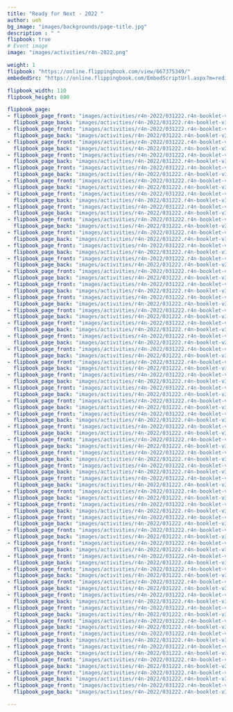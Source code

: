 ```yaml
---
title: "Ready for Next - 2022 "
author: ueh
bg_image: "images/backgrounds/page-title.jpg"
description : " "
flipbook: true
# Event image
image: "images/activities/r4n-2022.png"

weight: 1
flipbook: "https://online.flippingbook.com/view/667375349/"
embededSrc: "https://online.flippingbook.com/EmbedScriptUrl.aspx?m=redir&hid=667375349"

flipbook_width: 110
flipbook_height: 800

flipbook_page:
- flipbook_page_front: "images/activities/r4n-2022/031222.r4n-booklet-v3_page-0090.jpg"
  flipbook_page_back: "images/activities/r4n-2022/031222.r4n-booklet-v3_page-0089.jpg"
- flipbook_page_front: "images/activities/r4n-2022/031222.r4n-booklet-v3_page-0088.jpg"
  flipbook_page_back: "images/activities/r4n-2022/031222.r4n-booklet-v3_page-0087.jpg"
- flipbook_page_front: "images/activities/r4n-2022/031222.r4n-booklet-v3_page-0086.jpg"
  flipbook_page_back: "images/activities/r4n-2022/031222.r4n-booklet-v3_page-0085.jpg"
- flipbook_page_front: "images/activities/r4n-2022/031222.r4n-booklet-v3_page-0084.jpg"
  flipbook_page_back: "images/activities/r4n-2022/031222.r4n-booklet-v3_page-0083.jpg"
- flipbook_page_front: "images/activities/r4n-2022/031222.r4n-booklet-v3_page-0082.jpg"
  flipbook_page_back: "images/activities/r4n-2022/031222.r4n-booklet-v3_page-0081.jpg"
- flipbook_page_front: "images/activities/r4n-2022/031222.r4n-booklet-v3_page-0080.jpg"
  flipbook_page_back: "images/activities/r4n-2022/031222.r4n-booklet-v3_page-0079.jpg"
- flipbook_page_front: "images/activities/r4n-2022/031222.r4n-booklet-v3_page-0078.jpg"
  flipbook_page_back: "images/activities/r4n-2022/031222.r4n-booklet-v3_page-0077.jpg"
- flipbook_page_front: "images/activities/r4n-2022/031222.r4n-booklet-v3_page-0076.jpg"
  flipbook_page_back: "images/activities/r4n-2022/031222.r4n-booklet-v3_page-0075.jpg"
- flipbook_page_front: "images/activities/r4n-2022/031222.r4n-booklet-v3_page-0074.jpg"
  flipbook_page_back: "images/activities/r4n-2022/031222.r4n-booklet-v3_page-0073.jpg"
- flipbook_page_front: "images/activities/r4n-2022/031222.r4n-booklet-v3_page-0072.jpg"
  flipbook_page_back: "images/activities/r4n-2022/031222.r4n-booklet-v3_page-0071.jpg"
- flipbook_page_front: "images/activities/r4n-2022/031222.r4n-booklet-v3_page-0070.jpg"
  flipbook_page_back: "images/activities/r4n-2022/031222.r4n-booklet-v3_page-0069.jpg"
- flipbook_page_front: "images/activities/r4n-2022/031222.r4n-booklet-v3_page-0068.jpg"
  flipbook_page_back: "images/activities/r4n-2022/031222.r4n-booklet-v3_page-0067.jpg"
- flipbook_page_front: "images/activities/r4n-2022/031222.r4n-booklet-v3_page-0066.jpg"
  flipbook_page_back: "images/activities/r4n-2022/031222.r4n-booklet-v3_page-0065.jpg"
- flipbook_page_front: "images/activities/r4n-2022/031222.r4n-booklet-v3_page-0064.jpg"
  flipbook_page_back: "images/activities/r4n-2022/031222.r4n-booklet-v3_page-0063.jpg"
- flipbook_page_front: "images/activities/r4n-2022/031222.r4n-booklet-v3_page-0062.jpg"
  flipbook_page_back: "images/activities/r4n-2022/031222.r4n-booklet-v3_page-0061.jpg"
- flipbook_page_front: "images/activities/r4n-2022/031222.r4n-booklet-v3_page-0060.jpg"
  flipbook_page_back: "images/activities/r4n-2022/031222.r4n-booklet-v3_page-0059.jpg"
- flipbook_page_front: "images/activities/r4n-2022/031222.r4n-booklet-v3_page-0058.jpg"
  flipbook_page_back: "images/activities/r4n-2022/031222.r4n-booklet-v3_page-0057.jpg"
- flipbook_page_front: "images/activities/r4n-2022/031222.r4n-booklet-v3_page-0056.jpg"
  flipbook_page_back: "images/activities/r4n-2022/031222.r4n-booklet-v3_page-0055.jpg"
- flipbook_page_front: "images/activities/r4n-2022/031222.r4n-booklet-v3_page-0054.jpg"
  flipbook_page_back: "images/activities/r4n-2022/031222.r4n-booklet-v3_page-0053.jpg"
- flipbook_page_front: "images/activities/r4n-2022/031222.r4n-booklet-v3_page-0052.jpg"
  flipbook_page_back: "images/activities/r4n-2022/031222.r4n-booklet-v3_page-0051.jpg"
- flipbook_page_front: "images/activities/r4n-2022/031222.r4n-booklet-v3_page-0050.jpg"
  flipbook_page_back: "images/activities/r4n-2022/031222.r4n-booklet-v3_page-0049.jpg"
- flipbook_page_front: "images/activities/r4n-2022/031222.r4n-booklet-v3_page-0048.jpg"
  flipbook_page_back: "images/activities/r4n-2022/031222.r4n-booklet-v3_page-0047.jpg"
- flipbook_page_front: "images/activities/r4n-2022/031222.r4n-booklet-v3_page-0046.jpg"
  flipbook_page_back: "images/activities/r4n-2022/031222.r4n-booklet-v3_page-0045.jpg"
- flipbook_page_front: "images/activities/r4n-2022/031222.r4n-booklet-v3_page-0044.jpg"
  flipbook_page_back: "images/activities/r4n-2022/031222.r4n-booklet-v3_page-0043.jpg"
- flipbook_page_front: "images/activities/r4n-2022/031222.r4n-booklet-v3_page-0042.jpg"
  flipbook_page_back: "images/activities/r4n-2022/031222.r4n-booklet-v3_page-0041.jpg"
- flipbook_page_front: "images/activities/r4n-2022/031222.r4n-booklet-v3_page-0040.jpg"
  flipbook_page_back: "images/activities/r4n-2022/031222.r4n-booklet-v3_page-0039.jpg"
- flipbook_page_front: "images/activities/r4n-2022/031222.r4n-booklet-v3_page-0038.jpg"
  flipbook_page_back: "images/activities/r4n-2022/031222.r4n-booklet-v3_page-0037.jpg"
- flipbook_page_front: "images/activities/r4n-2022/031222.r4n-booklet-v3_page-0036.jpg"
  flipbook_page_back: "images/activities/r4n-2022/031222.r4n-booklet-v3_page-0035.jpg"
- flipbook_page_front: "images/activities/r4n-2022/031222.r4n-booklet-v3_page-0034.jpg"
  flipbook_page_back: "images/activities/r4n-2022/031222.r4n-booklet-v3_page-0033.jpg"
- flipbook_page_front: "images/activities/r4n-2022/031222.r4n-booklet-v3_page-0032.jpg"
  flipbook_page_back: "images/activities/r4n-2022/031222.r4n-booklet-v3_page-0031.jpg"
- flipbook_page_front: "images/activities/r4n-2022/031222.r4n-booklet-v3_page-0030.jpg"
  flipbook_page_back: "images/activities/r4n-2022/031222.r4n-booklet-v3_page-0029.jpg"
- flipbook_page_front: "images/activities/r4n-2022/031222.r4n-booklet-v3_page-0028.jpg"
  flipbook_page_back: "images/activities/r4n-2022/031222.r4n-booklet-v3_page-0027.jpg"
- flipbook_page_front: "images/activities/r4n-2022/031222.r4n-booklet-v3_page-0026.jpg"
  flipbook_page_back: "images/activities/r4n-2022/031222.r4n-booklet-v3_page-0025.jpg"
- flipbook_page_front: "images/activities/r4n-2022/031222.r4n-booklet-v3_page-0024.jpg"
  flipbook_page_back: "images/activities/r4n-2022/031222.r4n-booklet-v3_page-0023.jpg"
- flipbook_page_front: "images/activities/r4n-2022/031222.r4n-booklet-v3_page-0022.jpg"
  flipbook_page_back: "images/activities/r4n-2022/031222.r4n-booklet-v3_page-0021.jpg"
- flipbook_page_front: "images/activities/r4n-2022/031222.r4n-booklet-v3_page-0020.jpg"
  flipbook_page_back: "images/activities/r4n-2022/031222.r4n-booklet-v3_page-0019.jpg"
- flipbook_page_front: "images/activities/r4n-2022/031222.r4n-booklet-v3_page-0018.jpg"
  flipbook_page_back: "images/activities/r4n-2022/031222.r4n-booklet-v3_page-0017.jpg"
- flipbook_page_front: "images/activities/r4n-2022/031222.r4n-booklet-v3_page-0016.jpg"
  flipbook_page_back: "images/activities/r4n-2022/031222.r4n-booklet-v3_page-0015.jpg"
- flipbook_page_front: "images/activities/r4n-2022/031222.r4n-booklet-v3_page-0014.jpg"
  flipbook_page_back: "images/activities/r4n-2022/031222.r4n-booklet-v3_page-0013.jpg"
- flipbook_page_front: "images/activities/r4n-2022/031222.r4n-booklet-v3_page-0012.jpg"
  flipbook_page_back: "images/activities/r4n-2022/031222.r4n-booklet-v3_page-0011.jpg"
- flipbook_page_front: "images/activities/r4n-2022/031222.r4n-booklet-v3_page-0010.jpg"
  flipbook_page_back: "images/activities/r4n-2022/031222.r4n-booklet-v3_page-0009.jpg"
- flipbook_page_front: "images/activities/r4n-2022/031222.r4n-booklet-v3_page-0008.jpg"
  flipbook_page_back: "images/activities/r4n-2022/031222.r4n-booklet-v3_page-0007.jpg"
- flipbook_page_front: "images/activities/r4n-2022/031222.r4n-booklet-v3_page-0006.jpg"
  flipbook_page_back: "images/activities/r4n-2022/031222.r4n-booklet-v3_page-0005.jpg"
- flipbook_page_front: "images/activities/r4n-2022/031222.r4n-booklet-v3_page-0004.jpg"
  flipbook_page_back: "images/activities/r4n-2022/031222.r4n-booklet-v3_page-0003.jpg"
- flipbook_page_front: "images/activities/r4n-2022/031222.r4n-booklet-v3_page-0002.jpg"
  flipbook_page_back: "images/activities/r4n-2022/031222.r4n-booklet-v3_page-0001.jpg"

---
```





</html>
